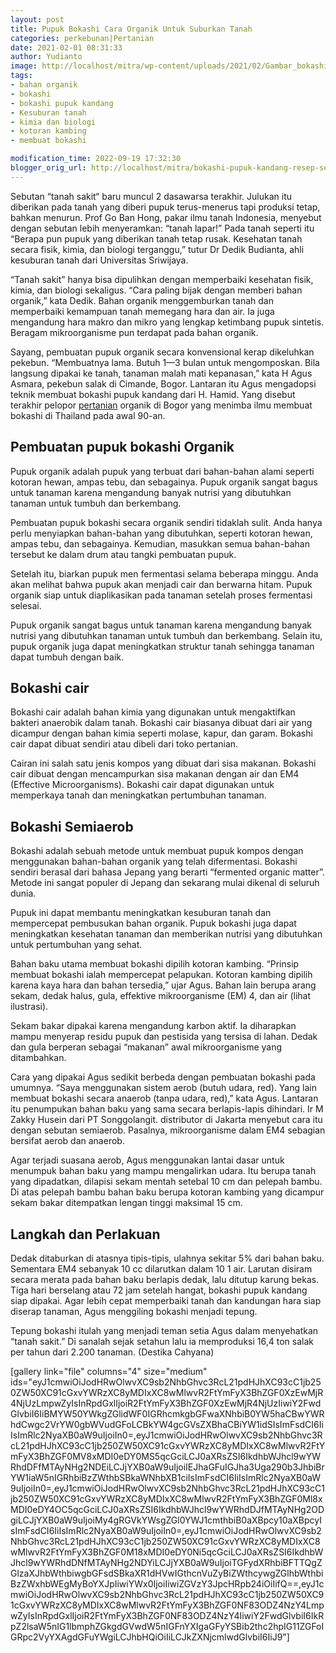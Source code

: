 ```yaml
---
layout: post
title: Pupuk Bokashi Cara Organik Untuk Suburkan Tanah
categories: perkebunan|Pertanian
date: 2021-02-01 08:31:33
author: Yudianto
image: http://localhost/mitra/wp-content/uploads/2021/02/Gambar_bokashi_1024x632.jpg
tags:
- bahan organik
- bokashi
- bokashi pupuk kandang
- Kesuburan tanah
- kimia dan biologi
- kotoran kambing
- membuat bokashi

modification_time: 2022-09-19 17:32:30
blogger_orig_url: http://localhost/mitra/bokashi-pupuk-kandang-resep-sehatkan.html
---
```


Sebutan “tanah sakit“ baru muncul 2 dasawarsa terakhir. Julukan itu diberikan pada tanah yang diberi pupuk terus-menerus tapi produksi tetap, bahkan menurun. Prof Go Ban Hong, pakar ilmu tanah Indonesia, menyebut dengan sebutan lebih menyeramkan: “tanah lapar!” Pada tanah seperti itu “Berapa pun pupuk yang diberikan tanah tetap rusak. Kesehatan tanah secara fisik, kimia, dan biologi terganggu,” tutur Dr Dedik Budianta, ahli kesuburan tanah dari Universitas Sriwijaya.

“Tanah sakit” hanya bisa dipulihkan dengan memperbaiki kesehatan fisik, kimia, dan biologi sekaligus. “Cara paling bijak dengan memberi bahan organik,” kata Dedik. Bahan organik menggemburkan tanah dan memperbaiki kemampuan tanah memegang hara dan air. Ia juga mengandung hara makro dan mikro yang lengkap ketimbang pupuk sintetis. Beragam mikroorganisme pun terdapat pada bahan organik.

Sayang, pembuatan pupuk organik secara konvensional kerap dikeluhkan pekebun. “Membuatnya lama. Butuh 1—3 bulan untuk mengomposkan. Bila langsung dipakai ke tanah, tanaman malah mati kepanasan,” kata H Agus Asmara, pekebun salak di Cimande, Bogor. Lantaran itu Agus mengadopsi teknik membuat bokashi pupuk kandang dari H. Hamid. Yang disebut terakhir pelopor <a class="wpil_keyword_link" href="http://127.0.0.1/mitra/pertanian"   title="pertanian" data-wpil-keyword-link="linked">pertanian</a> organik di Bogor yang menimba ilmu membuat bokashi di Thailand pada awal 90-an.
<h2>Pembuatan pupuk bokashi Organik</h2>
Pupuk organik adalah pupuk yang terbuat dari bahan-bahan alami seperti kotoran hewan, ampas tebu, dan sebagainya. Pupuk organik sangat bagus untuk tanaman karena mengandung banyak nutrisi yang dibutuhkan tanaman untuk tumbuh dan berkembang.

Pembuatan pupuk bokashi secara organik sendiri tidaklah sulit. Anda hanya perlu menyiapkan bahan-bahan yang dibutuhkan, seperti kotoran hewan, ampas tebu, dan sebagainya. Kemudian, masukkan semua bahan-bahan tersebut ke dalam drum atau tangki pembuatan pupuk.

Setelah itu, biarkan pupuk men fermentasi selama beberapa minggu. Anda akan melihat bahwa pupuk akan menjadi cair dan berwarna hitam. Pupuk organik siap untuk diaplikasikan pada tanaman setelah proses fermentasi selesai.

Pupuk organik sangat bagus untuk tanaman karena mengandung banyak nutrisi yang dibutuhkan tanaman untuk tumbuh dan berkembang. Selain itu, pupuk organik juga dapat meningkatkan struktur tanah sehingga tanaman dapat tumbuh dengan baik.
<h2>Bokashi cair</h2>
Bokashi cair adalah bahan kimia yang digunakan untuk mengaktifkan bakteri anaerobik dalam tanah. Bokashi cair biasanya dibuat dari air yang dicampur dengan bahan kimia seperti molase, kapur, dan garam. Bokashi cair dapat dibuat sendiri atau dibeli dari toko pertanian.

Cairan ini salah satu jenis kompos yang dibuat dari sisa makanan. Bokashi cair dibuat dengan mencampurkan sisa makanan dengan air dan EM4 (Effective Microorganisms). Bokashi cair dapat digunakan untuk memperkaya tanah dan meningkatkan pertumbuhan tanaman.
<h2 id="“Semiaerob“">Bokashi Semiaerob</h2>
Bokashi adalah sebuah metode untuk membuat pupuk kompos dengan menggunakan bahan-bahan organik yang telah difermentasi. Bokashi sendiri berasal dari bahasa Jepang yang berarti “fermented organic matter”. Metode ini sangat populer di Jepang dan sekarang mulai dikenal di seluruh dunia.

Pupuk ini dapat membantu meningkatkan kesuburan tanah dan mempercepat pembusukan bahan organik. Pupuk bokashi juga dapat meningkatkan kesehatan tanaman dan memberikan nutrisi yang dibutuhkan untuk pertumbuhan yang sehat.

Bahan baku utama membuat bokashi dipilih kotoran kambing. “Prinsip membuat bokashi ialah mempercepat pelapukan. Kotoran kambing dipilih karena kaya hara dan bahan tersedia,” ujar Agus. Bahan lain berupa arang sekam, dedak halus, gula, effektive mikroorganisme (EM) 4, dan air (lihat ilustrasi).

Sekam bakar dipakai karena mengandung karbon aktif. Ia diharapkan mampu menyerap residu pupuk dan pestisida yang tersisa di lahan. Dedak dan gula berperan sebagai “makanan” awal mikroorganisme yang ditambahkan.

Cara yang dipakai Agus sedikit berbeda dengan pembuatan bokashi pada umumnya. “Saya menggunakan sistem aerob (butuh udara, red). Yang lain membuat bokashi secara anaerob (tanpa udara, red),” kata Agus. Lantaran itu penumpukan bahan baku yang sama secara berlapis-lapis dihindari. Ir M Zakky Husein dari PT Songgolangit. distributor di Jakarta menyebut cara itu dengan sebutan semiaerob. Pasalnya, mikroorganisme dalam EM4 sebagian bersifat aerob dan anaerob.

Agar terjadi suasana aerob, Agus menggunakan lantai dasar untuk menumpuk bahan baku yang mampu mengalirkan udara. Itu berupa tanah yang dipadatkan, dilapisi sekam mentah setebal 10 cm dan pelepah bambu. Di atas pelepah bambu bahan baku berupa kotoran kambing yang dicampur sekam bakar ditempatkan lengan tinggi maksimal 15 cm.
<h2 id="“Perlakuan“">Langkah dan Perlakuan</h2>
Dedak ditaburkan di atasnya tipis-tipis, ulahnya sekitar 5% dari bahan baku. Sementara EM4 sebanyak 10 cc dilarutkan dalam 10 1 air. Larutan disiram secara merata pada bahan baku berlapis dedak, lalu ditutup karung bekas. Tiga hari berselang atau 72 jam setelah hangat, bokashi pupuk kandang siap dipakai. Agar lebih cepat memperbaiki tanah dan kandungan hara siap diserap tanaman, Agus menggiling bokashi menjadi tepung.

Tepung bokashi itulah yang menjadi teman setia Agus dalam menyehatkan “tanah sakit.” Di sanalah sejak setahun lalu ia memproduksi 16,4 ton salak per tahun dari 2.200 tanaman. (Destika Cahyana)

[gallery link="file" columns="4" size="medium" ids="eyJ1cmwiOiJodHRwOlwvXC9sb2NhbGhvc3RcL21pdHJhXC93cC1jb250ZW50XC91cGxvYWRzXC8yMDIxXC8wMlwvR2FtYmFyX3BhZGF0XzEwMjR4NjUzLmpwZyIsInRpdGxlIjoiR2FtYmFyX3BhZGF0XzEwMjR4NjUzIiwiY2FwdGlvbiI6IiBMYW50YWkgZGlidWF0IGRhcmkgbGFwaXNhbiB0YW5haCBwYWRhdCwgc2VrYW0gbWVudGFoLCBkYW4gcGVsZXBhaCBiYW1idSIsImFsdCI6IiIsImRlc2NyaXB0aW9uIjoiIn0=,eyJ1cmwiOiJodHRwOlwvXC9sb2NhbGhvc3RcL21pdHJhXC93cC1jb250ZW50XC91cGxvYWRzXC8yMDIxXC8wMlwvR2FtYmFyX3BhZGF0MV8xMDI0eDY0MS5qcGciLCJ0aXRsZSI6IkdhbWJhcl9wYWRhdDFfMTAyNHg2NDEiLCJjYXB0aW9uIjoiIEJhaGFuIGJha3Uga290b3JhbiBrYW1iaW5nIGRhbiBzZWthbSBkaWNhbXB1ciIsImFsdCI6IiIsImRlc2NyaXB0aW9uIjoiIn0=,eyJ1cmwiOiJodHRwOlwvXC9sb2NhbGhvc3RcL21pdHJhXC93cC1jb250ZW50XC91cGxvYWRzXC8yMDIxXC8wMlwvR2FtYmFyX3BhZGF0Ml8xMDI0eDY4OC5qcGciLCJ0aXRsZSI6IkdhbWJhcl9wYWRhdDJfMTAyNHg2ODgiLCJjYXB0aW9uIjoiMy4gRGVkYWsgZGl0YWJ1cmthbiB0aXBpcy10aXBpcyIsImFsdCI6IiIsImRlc2NyaXB0aW9uIjoiIn0=,eyJ1cmwiOiJodHRwOlwvXC9sb2NhbGhvc3RcL21pdHJhXC93cC1jb250ZW50XC91cGxvYWRzXC8yMDIxXC8wMlwvR2FtYmFyX3BhZGF0M18xMDI0eDY0Ni5qcGciLCJ0aXRsZSI6IkdhbWJhcl9wYWRhdDNfMTAyNHg2NDYiLCJjYXB0aW9uIjoiTGFydXRhbiBFTTQgZGlzaXJhbWthbiwgbGFsdSBkaXR1dHVwIGthcnVuZyBiZWthcywgZGlhbWthbiBzZWxhbWEgMyBoYXJpIiwiYWx0IjoiIiwiZGVzY3JpcHRpb24iOiIifQ==,eyJ1cmwiOiJodHRwOlwvXC9sb2NhbGhvc3RcL21pdHJhXC93cC1jb250ZW50XC91cGxvYWRzXC8yMDIxXC8wMlwvR2FtYmFyX3BhZGF0NF83ODZ4NzY4LmpwZyIsInRpdGxlIjoiR2FtYmFyX3BhZGF0NF83ODZ4NzY4IiwiY2FwdGlvbiI6IkRpZ2lsaW5nIG1lbmphZGkgdGVwdW5nIGFnYXIgaGFyYSBib2thc2hpIG11ZGFoIGRpc2VyYXAgdGFuYWgiLCJhbHQiOiIiLCJkZXNjcmlwdGlvbiI6IiJ9"]
